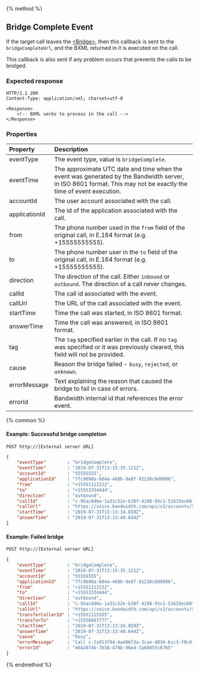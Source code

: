 {% method %}
##  Bridge Complete Event
If the target call leaves the [&lt;Bridge&gt;](../verbs/bridge.md),
then this callback is sent to the `bridgeCompleteUrl`,
and the BXML returned in it is executed on the call.

This callback is also sent if any problem occurs that prevents the calls to be bridged.

### Expected response
```http
HTTP/1.1 200
Content-Type: application/xml; charset=utf-8

<Response>
    <!-- BXML verbs to process in the call -->
</Response>
```

### Properties
| Property         | Description |
|:-----------------|:------------|
| eventType        | The event type, value is `bridgeComplete`. |
| eventTime        | The approximate UTC date and time when the event was generated by the Bandwidth server, in ISO 8601 format. This may not be exactly the time of event execution. |
| accountId        | The user account associated with the call. |
| applicationId    | The id of the application associated with the call. |
| from             | The phone number used in the `from` field of the original call, in E.164 format (e.g. +15555555555). |
| to               | The phone number user in the `to` field of the original call, in E.164 format (e.g. +15555555555). |
| direction        | The direction of the call. Either `inbound` or `outbound`. The direction of a call never changes. |
| callId           | The call id associated with the event. |
| callUrl          | The URL of the call associated with the event. |
| startTime        | Time the call was started, in ISO 8601 format. |
| answerTime 	   | Time the call was answered, in ISO 8601 format. |
| tag              | The `tag` specified earlier in the call. If no `tag` was specified or it was previously cleared, this field will not be provided. |
| cause            | Reason the bridge failed - `busy`, `rejected`, or `unknown`. |
| errorMessage     | Text explaining the reason that caused the bridge to fail in case of errors. |
| errorId          | Bandwidth internal id that references the error event. |

{% common %}

#### Example: Successful bridge completion

```
POST http://[External server URL]
```

```json
{
	"eventType"        : "bridgeComplete",
	"eventTime"        : "2019-07-31T13:15:35.121Z",
	"accountId"        : "55555555",
	"applicationId"    : "7fc9698a-b04a-468b-9e8f-91238c0d0086",
	"from"             : "+15551112222",
	"to"               : "+15553334444",
	"direction"        : "outbound",
	"callId"           : "c-95ac8d6e-1a31c52e-b38f-4198-93c1-51633ec68f8d",
	"callUrl"          : "https://voice.bandwidth.com/api/v2/accounts/55555555/calls/c-95ac8d6e-1a31c52e-b38f-4198-93c1-51633ec68f8d",
	"startTime"        : "2019-07-31T13:13:34.859Z",
	"answerTime"       : "2019-07-31T13:13:40.644Z"
}
```

#### Example: Failed bridge

```
POST http://[External server URL]
```

```json
{
	"eventType"        : "bridgeComplete",
	"eventTime"        : "2019-07-31T13:15:35.121Z",
	"accountId"        : "55555555",
	"applicationId"    : "7fc9698a-b04a-468b-9e8f-91238c0d0086",
	"from"             : "+15551112222",
	"to"               : "+15553334444",
	"direction"        : "outbound",
	"callId"           : "c-95ac8d6e-1a31c52e-b38f-4198-93c1-51633ec68f8d",
	"callUrl"          : "https://voice.bandwidth.com/api/v2/accounts/55555555/calls/c-95ac8d6e-1a31c52e-b38f-4198-93c1-51633ec68f8d",
	"transferCallerId" : "+15551115555",
	"transferTo"       : "+15556667777",
	"startTime"        : "2019-07-31T13:13:34.859Z",
	"answerTime"       : "2019-07-31T13:13:40.644Z",
	"cause"            : "busy",
	"errorMessage"     : "Call c-2a913f94-6a486f3a-3cae-4034-bcc3-f0c9fa77ca2f is already bridged with another call",
	"errorId"          : "4642074b-7b58-478b-96e4-3a60955c6765"
}
```

{% endmethod %}

